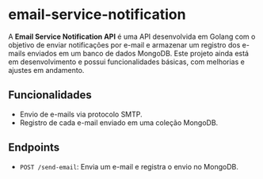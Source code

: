 # email-service-notification

A **Email Service Notification API** é uma API desenvolvida em Golang com o objetivo de enviar notificações por e-mail e armazenar um registro dos e-mails enviados em um banco de dados MongoDB. Este projeto ainda está em desenvolvimento e possui funcionalidades básicas, com melhorias e ajustes em andamento.

## Funcionalidades

- Envio de e-mails via protocolo SMTP.
- Registro de cada e-mail enviado em uma coleção MongoDB.

## Endpoints

- `POST /send-email`: Envia um e-mail e registra o envio no MongoDB.
